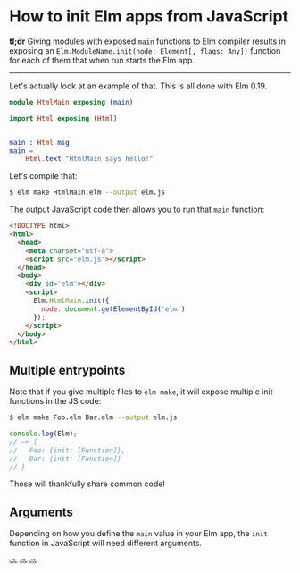# How to init Elm apps from JavaScript

**tl;dr** Giving modules with exposed `main` functions to Elm compiler results in exposing an `Elm.ModuleName.init(node: Element[, flags: Any])` function for each of them that when run starts the Elm app.

----

Let's actually look at an example of that. This is all done with Elm 0.19.

```elm
module HtmlMain exposing (main)

import Html exposing (Html)


main : Html msg
main =
    Html.text "HtmlMain says hello!"
```

Let's compile that:

```bash
$ elm make HtmlMain.elm --output elm.js
```

The output JavaScript code then allows you to run that `main` function:

```html
<!DOCTYPE html>
<html>
  <head>
    <meta charset="utf-8">
    <script src="elm.js"></script>
  </head>
  <body>
    <div id="elm"></div>
    <script>
      Elm.HtmlMain.init({
        node: document.getElementById('elm')
      });
    </script>
  </body>
</html>
```

## Multiple entrypoints

Note that if you give multiple files to `elm make`, it will expose multiple init functions in the JS code:

```bash
$ elm make Foo.elm Bar.elm --output elm.js
```

```js
console.log(Elm);
// => {
//   Foo: {init: [Function]},
//   Bar: {init: [Function]}
// }
```

Those will thankfully share common code!

## Arguments

Depending on how you define the `main` value in your Elm app, the `init` function in JavaScript will need different arguments.

:soon: :soon: :soon:
